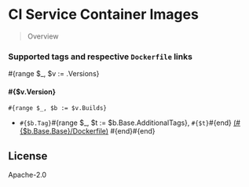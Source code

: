 # CI Service Container Images

> Overview


### Supported tags and respective `Dockerfile` links

#{range $_, $v := .Versions}

#### #{$v.Version}

`#{range $_, $b := $v.Builds}`

 * `#{$b.Tag}`#{range $_, $t := $b.Base.AdditionalTags}, `#{$t}`#{end} [(#{$b.Base.Base}/Dockerfile)]($URL/#{$b.Base.Base}/Dockerfile)
#{end}#{end}


## License 

Apache-2.0
